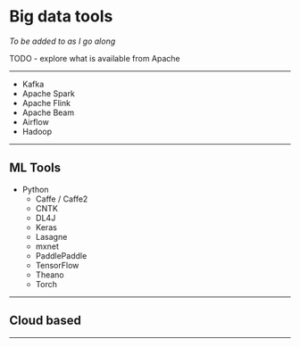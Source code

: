# Big data tools

*To be added to as I go along*

TODO - explore what is available from Apache

---

- Kafka
- Apache Spark
- Apache Flink
- Apache Beam
- Airflow
- Hadoop

---

## ML Tools

- Python
  - Caffe / Caffe2
  - CNTK
  - DL4J
  - Keras
  - Lasagne
  - mxnet
  - PaddlePaddle
  - TensorFlow
  - Theano
  - Torch

---

## Cloud based



---